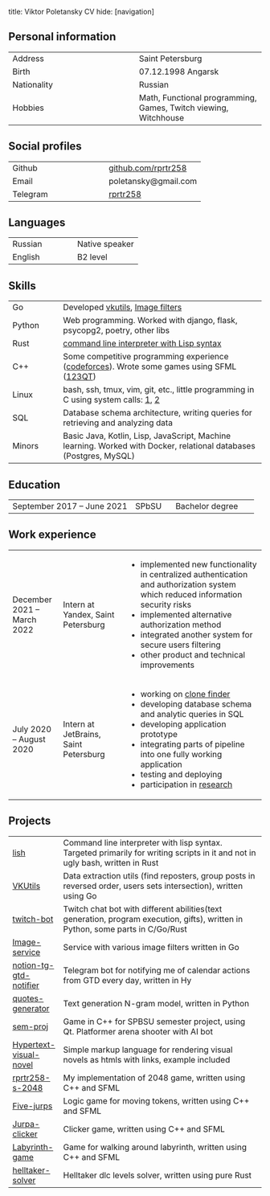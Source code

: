 title: Viktor Poletansky CV
hide: [navigation]

## Personal information
<table>
    <tr><td width="50%">Address</td><td>Saint Petersburg</td></tr>
    <tr><td>Birth</td><td>07.12.1998 Angarsk</td></tr>
    <tr><td>Nationality</td><td>Russian</td></tr>
    <tr><td>Hobbies</td><td>Math, Functional programming, Games, Twitch viewing, Witchhouse</td></tr>
</table>

## Social profiles
<table>
    <tr><td width="50%">Github</td><td><a href="https://github.com/rprtr258">github.com/rprtr258</a></td></tr>
    <tr><td width="50%">Email</td><td>poletansky@gmail.com</td></tr>
    <tr><td width="50%">Telegram</td><td><a href="https://t.me/rprtr258">rprtr258</a></td></tr>
</table>

## Languages
<table>
    <tr><td width="50%">Russian</td><td>Native speaker</td></tr>
    <tr><td>English</td><td>B2 level</td></tr>
</table>

## Skills
<table>
    <tr>
        <td>Go</td>
        <td>Developed <a href="https://github.com/rprtr258/VKUtils">vkutils</a>, <a href="https://github.com/rprtr258/fimgs">Image filters</a></td>
    </tr>
    <tr>
        <td>Python</td>
        <td>Web programming. Worked with django, flask, psycopg2, poetry, other libs</td>
    </tr>
    <tr>
        <td>Rust</td>
        <td><a href="https://github.com/rprtr258/lisp-sh">command line interpreter with Lisp syntax</a></td>
    </tr>
    <tr>
        <td>C++</td>
        <td>Some competitive programming experience (<a href="https://codeforces.com/profile/rprtr258">codeforces</a>). Wrote some games using SFML (<a href="https://github.com/rprtr258/Jurpa-clicker">1</a><a href="https://github.com/rprtr258/Five-jurps">2</a><a href="https://github.com/rprtr258/rprtr258-s-2048">3</a><a href="https://github.com/rprtr258/sem-proj">QT</a>)</td>
    </tr>
    <tr>
        <td width="20%">Linux</td>
        <td>bash, ssh, tmux, vim, git, etc., little programming in C using system calls: <a href="https://github.com/rprtr258/twitch-bot-api/blob/c/sender.c">1</a>, <a href="https://github.com/rprtr258/twitch-bot-api/blob/c/receiver.c">2</a></td>
    </tr>
    <tr>
        <td>SQL</td>
        <td>Database schema architecture, writing queries for retrieving and analyzing data</td>
    </tr>
    <tr>
        <td>Minors</td>
        <td>Basic Java, Kotlin, Lisp, JavaScript, Machine learning. Worked with Docker, relational databases (Postgres, MySQL)</td>
    </tr>
</table>

## Education
<table>
    <tr><td width="50%">September 2017 – June 2021</td><td>SPbSU</td><td>Bachelor degree</td></tr>
</table>

## Work experience
<table>
    <tr>
        <td width="20%">December 2021 – March 2022</td>
        <td>Intern at Yandex, Saint Petersburg</td>
        <td><ul>
            <li>implemented new functionality in centralized authentication and authorization system which reduced information security risks</li>
            <li>implemented alternative authorization method</li>
            <li>integrated another system for secure users filtering</li>
            <li>other product and technical improvements</li>
        </ul></td>
    </tr>
    <tr>
        <td width="20%">July 2020 – August 2020</td>
        <td>Intern at JetBrains, Saint Petersburg</td>
        <td><ul>
            <li>working on <a href="https://www.jetbrains.com/help/qodana/about-clone-finder.html">clone finder</a></li>
            <li>developing database schema and analytic queries in SQL</li>
            <li>developing application prototype</li>
            <li>integrating parts of pipeline into one fully working application</li>
            <li>testing and deploying</li>
            <li>participation in <a href="https://arxiv.org/abs/2002.05204">research</a></li>
        </ul></td>
    </tr>
</table>

## Projects
<table>
    <tr>
        <td width="20%"><a href="https://github.com/rprtr258/lish">lish</a></td>
        <td>Command line interpreter with lisp syntax. Targeted primarily for writing scripts in it and not in ugly bash, written in Rust</td>
    </tr>
    <tr>
        <td width="20%"><a href="https://github.com/rprtr258/VKUtils">VKUtils</a></td>
        <td>Data extraction utils (find reposters, group posts in reversed order, users sets intersection), written using Go</td>
    </tr>
    <tr>
        <td width="20%"><a href="https://github.com/rprtr258/twitch-bot-api">twitch-bot</a></td>
        <td>Twitch chat bot with different abilities(text generation, program execution, gifts), written in Python, some parts in C/Go/Rust</td>
    </tr>
    <tr>
        <td width="20%"><a href="https://github.com/rprtr258/Image-service">Image-service</a></td>
        <td>Service with various image filters written in Go</td>
    </tr>
    <tr>
        <td width="20%"><a href="https://github.com/rprtr258/notion-tg-gtd-notifier">notion-tg-gtd-notifier</a></td>
        <td>Telegram bot for notifying me of calendar actions from GTD every day, written in Hy</td>
    </tr>
    <tr>
        <td width="20%"><a href="https://github.com/rprtr258/quotes-generator">quotes-generator</a></td>
        <td>Text generation N-gram model, written in Python</td>
    </tr>
    <tr>
        <td width="20%"><a href="https://github.com/rprtr258/sem-proj">sem-proj</a></td>
        <td>Game in C++ for SPBSU semester project, using Qt. Platformer arena shooter with AI bot</td>
    </tr>
    <tr>
        <td width="20%"><a href="https://github.com/rprtr258/Hypertext-visual-novel">Hypertext-visual-novel</a></td>
        <td>Simple markup language for rendering visual novels as htmls with links, example included</td>
    </tr>
    <tr>
        <td width="20%"><a href="https://github.com/rprtr258/rprtr258-s-2048">rprtr258-s-2048</a></td>
        <td>My implementation of 2048 game, written using C++ and SFML</td>
    </tr>
    <tr>
        <td width="20%"><a href="https://github.com/rprtr258/Five-jurps">Five-jurps</a></td>
        <td>Logic game for moving tokens, written using C++ and SFML</td>
    </tr>
    <tr>
        <td width="20%"><a href="https://github.com/rprtr258/Jurpa-clicker">Jurpa-clicker</a></td>
        <td>Clicker game, written using C++ and SFML</td>
    </tr>
    <tr>
        <td width="20%"><a href="https://github.com/rprtr258/Labyrinth-game">Labyrinth-game</a></td>
        <td>Game for walking around labyrinth, written using C++ and SFML</td>
    </tr>
    <tr>
        <td width="20%"><a href="https://github.com/rprtr258/helltaker-solver">helltaker-solver</a></td>
        <td>Helltaker dlc levels solver, written using pure Rust</td>
    </tr>
</table>
